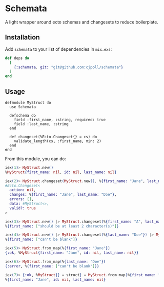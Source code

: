 # Schemata

A light wrapper around ecto schemas and changesets to reduce boilerplate.

## Installation

Add `schemata` to your list of dependencies in `mix.exs`:

```elixir
def deps do
  [
    {:schemata, git: "git@github.com:cjpoll/schemata"}
  ]
end
```

## Usage

```
defmodule MyStruct do
  use Schemata

  defschema do
    field :first_name, :string, required: true
    field :last_name, :string
  end

  def changeset(%Ecto.Changeset{} = cs) do
    validate_length(cs, :first_name, min: 2)
  end
end
```

From this module, you can do:

```elixir
iex(1)> MyStruct.new()
%MyStruct{first_name: nil, id: nil, last_name: nil}

iex(2)> MyStruct.changeset(MyStruct.new(), %{first_name: "Jane", last_name: "Doe"})
#Ecto.Changeset<
  action: nil,
  changes: %{first_name: "Jane", last_name: "Doe"},
  errors: [],
  data: #MyStruct<>,
  valid?: true
>

iex(3)> MyStruct.new() |> MyStruct.changeset(%{first_name: "A", last_name: "Doe"}) |> MyStruct.errors()
%{first_name: ["should be at least 2 character(s)"]}

iex(4)> MyStruct.new() |> MyStruct.changeset(%{last_name: "Doe"}) |> MyStruct.errors()
%{first_name: ["can't be blank"]}

iex(5)> MyStruct.from_map(%{first_name: "Jane"})
{:ok, %MyStruct{first_name: "Jane", id: nil, last_name: nil}}

iex(6)> MyStruct.from_map(%{last_name: "Doe"})
{:error, %{first_name: ["can't be blank"]}}

iex(7)> {:ok, %MyStruct{} = struct} = MyStruct.from_map(%{first_name: "Jane"}); MyStruct.to_map(struct)
%{first_name: "Jane", id: nil, last_name: nil}
```
